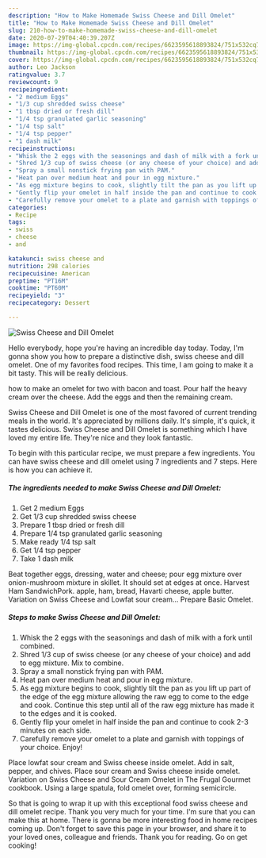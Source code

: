 ```yaml
---
description: "How to Make Homemade Swiss Cheese and Dill Omelet"
title: "How to Make Homemade Swiss Cheese and Dill Omelet"
slug: 210-how-to-make-homemade-swiss-cheese-and-dill-omelet
date: 2020-07-29T04:40:39.207Z
image: https://img-global.cpcdn.com/recipes/6623595618893824/751x532cq70/swiss-cheese-and-dill-omelet-recipe-main-photo.jpg
thumbnail: https://img-global.cpcdn.com/recipes/6623595618893824/751x532cq70/swiss-cheese-and-dill-omelet-recipe-main-photo.jpg
cover: https://img-global.cpcdn.com/recipes/6623595618893824/751x532cq70/swiss-cheese-and-dill-omelet-recipe-main-photo.jpg
author: Leo Jackson
ratingvalue: 3.7
reviewcount: 9
recipeingredient:
- "2 medium Eggs"
- "1/3 cup shredded swiss cheese"
- "1 tbsp dried or fresh dill"
- "1/4 tsp granulated garlic seasoning"
- "1/4 tsp salt"
- "1/4 tsp pepper"
- "1 dash milk"
recipeinstructions:
- "Whisk the 2 eggs with the seasonings and dash of milk with a fork until combined."
- "Shred 1/3 cup of swiss cheese (or any cheese of your choice) and add to egg mixture. Mix to combine."
- "Spray a small nonstick frying pan with PAM."
- "Heat pan over medium heat and pour in egg mixture."
- "As egg mixture begins to cook, slightly tilt the pan as you lift up part of the edge of the egg mixture allowing the raw egg to come to the edge and cook. Continue this step until all of the raw egg mixture has made it to the edges and it is cooked."
- "Gently flip your omelet in half inside the pan and continue to cook 2-3 minutes on each side."
- "Carefully remove your omelet to a plate and garnish with toppings of your choice. Enjoy!"
categories:
- Recipe
tags:
- swiss
- cheese
- and

katakunci: swiss cheese and 
nutrition: 298 calories
recipecuisine: American
preptime: "PT16M"
cooktime: "PT60M"
recipeyield: "3"
recipecategory: Dessert

---
```



![Swiss Cheese and Dill Omelet](https://img-global.cpcdn.com/recipes/6623595618893824/751x532cq70/swiss-cheese-and-dill-omelet-recipe-main-photo.jpg)

Hello everybody, hope you're having an incredible day today. Today, I'm gonna show you how to prepare a distinctive dish, swiss cheese and dill omelet. One of my favorites food recipes. This time, I am going to make it a bit tasty. This will be really delicious.

how to make an omelet for two with bacon and toast. Pour half the heavy cream over the cheese. Add the eggs and then the remaining cream.

Swiss Cheese and Dill Omelet is one of the most favored of current trending meals in the world. It's appreciated by millions daily. It's simple, it's quick, it tastes delicious. Swiss Cheese and Dill Omelet is something which I have loved my entire life. They're nice and they look fantastic.


To begin with this particular recipe, we must prepare a few ingredients. You can have swiss cheese and dill omelet using 7 ingredients and 7 steps. Here is how you can achieve it.

<!--inarticleads1-->

##### The ingredients needed to make Swiss Cheese and Dill Omelet:

1. Get 2 medium Eggs
1. Get 1/3 cup shredded swiss cheese
1. Prepare 1 tbsp dried or fresh dill
1. Prepare 1/4 tsp granulated garlic seasoning
1. Make ready 1/4 tsp salt
1. Get 1/4 tsp pepper
1. Take 1 dash milk


Beat together eggs, dressing, water and cheese; pour egg mixture over onion-mushroom mixture in skillet. It should set at edges at once. Harvest Ham SandwichPork. apple, ham, bread, Havarti cheese, apple butter. Variation on Swiss Cheese and Lowfat sour cream… Prepare Basic Omelet. 

<!--inarticleads2-->

##### Steps to make Swiss Cheese and Dill Omelet:

1. Whisk the 2 eggs with the seasonings and dash of milk with a fork until combined.
1. Shred 1/3 cup of swiss cheese (or any cheese of your choice) and add to egg mixture. Mix to combine.
1. Spray a small nonstick frying pan with PAM.
1. Heat pan over medium heat and pour in egg mixture.
1. As egg mixture begins to cook, slightly tilt the pan as you lift up part of the edge of the egg mixture allowing the raw egg to come to the edge and cook. Continue this step until all of the raw egg mixture has made it to the edges and it is cooked.
1. Gently flip your omelet in half inside the pan and continue to cook 2-3 minutes on each side.
1. Carefully remove your omelet to a plate and garnish with toppings of your choice. Enjoy!


Place lowfat sour cream and Swiss cheese inside omelet. Add in salt, pepper, and chives. Place sour cream and Swiss cheese inside omelet. Variation on Swiss Cheese and Sour Cream Omelet in The Frugal Gourmet cookbook. Using a large spatula, fold omelet over, forming semicircle. 

So that is going to wrap it up with this exceptional food swiss cheese and dill omelet recipe. Thank you very much for your time. I'm sure that you can make this at home. There is gonna be more interesting food in home recipes coming up. Don't forget to save this page in your browser, and share it to your loved ones, colleague and friends. Thank you for reading. Go on get cooking!
